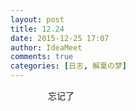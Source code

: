 ```yaml
---
layout: post
title: 12.24
date: 2015-12-25 17:07
author: IdeaMeet
comments: true
categories: [日志, 解夏の梦]
---
```

<p style="padding-left: 60px;"></p>
<p style="padding-left: 60px;">忘记了</p>
<p style="padding-left: 60px;"></p>
